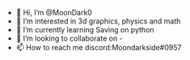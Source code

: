 - 👋 Hi, I’m @MoonDark0
- 👀 I’m interested in 3d graphics, physics and math
- 🌱 I’m currently learning Saving on python
- 💞️ I’m looking to collaborate on -
- 📫 How to reach me discord:Moondarkside#0957

<!---
MoonDark0/MoonDark0 is a ✨ special ✨ repository because its `README.md` (this file) appears on your GitHub profile.
You can click the Preview link to take a look at your changes.
--->
